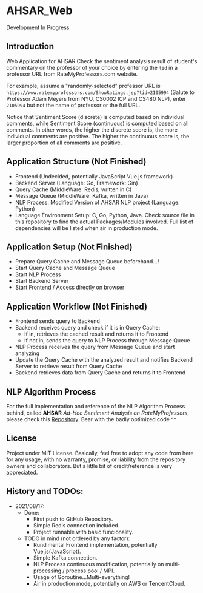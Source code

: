 # AHSAR_Web
Development In Progress

## Introduction
Web Application for AHSAR
Check the sentiment analysis result of student's commentary on the professor of your choice by entering the `tid` in a professor URL from RateMyProfessors.com website. 

For example, assume a "randomly-selected" professor URL is `https://www.ratemyprofessors.com/ShowRatings.jsp?tid=2105994` (Salute to Professor Adam Meyers from NYU, CS0002 ICP and CS480 NLP), enter `2105994` but not the name of professor or the full URL. 

Notice that Sentiment Score (discrete) is computed based on individual comments, while Sentiment Score (continuous) is computed based on all comments.
In other words, the higher the discrete score is, the more individual comments are positive. The higher the continuous score is, the larger proportion of all comments are positive.

## Application Structure (Not Finished)
* Frontend (Undecided, potentially JavaScript Vue.js framework) 
* Backend Server (Language: Go, Framework: Gin) 
* Query Cache (MiddleWare: Redis, written in C) 
* Message Queue (MiddleWare: Kafka, written in Java) 
* NLP Process: Modified Version of AHSAR NLP project (Language: Python) 
* Language Environment Setup: C, Go, Python, Java. Check source file in this repository to find the actual Packages/Modules involved. Full list of dependencies will be listed when air in production mode. 

## Application Setup (Not Finished)
* Prepare Query Cache and Message Queue beforehand...!
* Start Query Cache and Message Queue
* Start NLP Process
* Start Backend Server
* Start Frontend / Access directly on browser

## Application Workflow (Not Finished)
* Frontend sends query to Backend
* Backend receives query and check if it is in Query Cache:
    * If in, retrieves the cached result and returns it to Frontend
    * If not in, sends the query to NLP Process through Message Queue
* NLP Process receives the query from Message Queue and start analyzing
* Update the Query Cache with the analyzed result and notifies Backend Server to retrieve result from Query Cache
* Backend retrieves data from Query Cache and returns it to Frontend

## NLP Algorithm Process
For the full implementation and reference of the NLP Algorithm Process behind, called __AHSAR__ *Ad-Hoc Sentiment Analysis on RateMyProfessors*, please check this [Repository](https://github.com/Xinyu-bot/NLP_SentimentAnalysis_RMP). Bear with the badly optimized code ^^. 

## License
Project under MIT License. Basically, feel free to adopt any code from here for any usage, with no warranty, promise, or liability from the repository owners and collaborators. But a little bit of credit/reference is very appreciated. 

## History and TODOs:
*   2021/08/17: 
    *   Done:
        *   First push to GitHub Repository. 
        *   Simple Redis connection included. 
        *   Project runnable with basic funcionality. 
    *   TODO in mind (not ordered by any factor):
        *   Rundimental Frontend implementation, potentially Vue.js(JavaScript). 
        *   Simple Kafka connection. 
        *   NLP Process continuous modification, potentially on multi-processing / process pool / MPI. 
        *   Usage of Goroutine...Multi-everything! 
        *   Air in production mode, potentially on AWS or TencentCloud. 